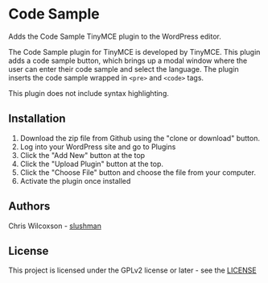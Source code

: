 # Code Sample

Adds the Code Sample TinyMCE plugin to the WordPress editor.

The Code Sample plugin for TinyMCE is developed by TinyMCE. This plugin adds a code sample button, 
which brings up a modal window where the user can enter their code sample and select the language. The 
plugin inserts the code sample wrapped in `<pre>` and `<code>` tags.

This plugin does not include syntax highlighting.



## Installation

1. Download the zip file from Github using the "clone or download" button.
2. Log into your WordPress site and go to Plugins
3. Click the "Add New" button at the top
4. Click the "Upload Plugin" button at the top.
5. Click the "Choose File" button and choose the file from your computer.
6. Activate the plugin once installed



## Authors
Chris Wilcoxson - [slushman](https://www.slushman.com/)



## License
This project is licensed under the GPLv2 license or later - see the [LICENSE](http://www.gnu.org/licenses/gpl-2.0.html)